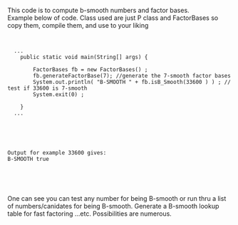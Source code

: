This code is to compute b-smooth numbers and factor bases. 
<br> Example below of code. Class used are just P class and FactorBases so copy them, compile them, and use to your liking
<pre>
<code>
  
  ...
	public static void main(String[] args) {

		FactorBases fb = new FactorBases() ;
		fb.generateFactorBase(7); //generate the 7-smooth factor bases
		System.out.println( "B-SMOOTH " + fb.isB_Smooth(33600 ) ) ; // test if 33600 is 7-smooth
		System.exit(0) ;
		
	}
  ...
</code>
</pre>
<br>

<pre>
<code>
Output for example 33600 gives:
B-SMOOTH true 

</pre>
</code>
<br>
One can see you can test any number for being B-smooth or run thru a list of numbers/canidates for being B-smooth.
Generate a B-smooth lookup table for fast factoring ...etc. Possibilities are numerous.

